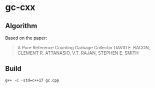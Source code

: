 # gc-cxx

## Algorithm

Based on the paper:
> A Pure Reference Counting Garbage Collector
DAVID F. BACON, CLEMENT R. ATTANASIO, V.T. RAJAN, STEPHEN E. SMITH

## Build

    g++ -c -std=c++17 gc.cpp

